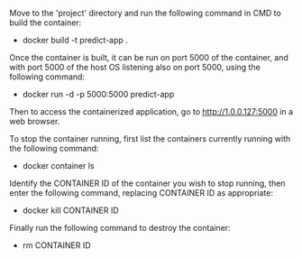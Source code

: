 Move to the 'project' directory and run the following command in CMD to build the container:

* docker build -t predict-app .

Once the container is built, it can be run on port 5000 of the container, and with port 5000 of the host OS listening also on port 5000, using the following command:

* docker run -d -p 5000:5000 predict-app

Then to access the containerized application, go to http://1.0.0.127:5000 in a web browser.

To stop the container running, first list the containers currently running with the following command:

* docker container ls

Identify the CONTAINER ID of the container you wish to stop running, then enter the following command, replacing CONTAINER ID as appropriate:

* docker kill CONTAINER ID 

Finally run the following command to destroy the container:

* rm CONTAINER ID
